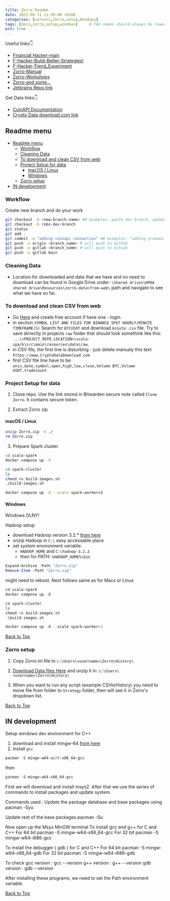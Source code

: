 ```yaml
---
title: Zorro Readme
date: 2023-06-11 11:59:00 +0100
categories: [servers,Zorro,setup,Windows]
tags: [docs,zorro,setup,windows]     # TAG names should always be lowercase
pin: true
---
```

Useful links👇

- [Financial Hacker-main](https://financial-hacker.com/)
- [F-Hacker-Build-Better-Strategies!](https://financial-hacker.com/build-better-strategies/)
- [F-Hacker-Trend_Experiment](https://financial-hacker.com/trend-delusion-or-reality/)
- [Zorro-Manual](https://zorro-project.com/manual/)
- [Zorro-Workshops](https://zorro-project.com/manual/en/tutorial_var.htm)
- [Zorro-and some...](https://zorro-project.com/manual/en/tutorial_var.htm)
- [Jetbrains Repo link](https://hpda.jetbrains.space/p/main/repositories/zorro/files/README.md)

Get Data links👇

- [CoinAPI Documentation](https://docs.coinapi.io/market-data/rest-api)
- [Crypto Data download.com link](https://www.cryptodatadownload.com/data/binance/)

## Readme menu

- [Readme menu](#readme-menu)
  - [Workflow](#workflow)
  - [Cleaning Data](#cleaning-data)
  - [To download and clean CSV from web](#to-download-and-clean-csv-from-web)
  - [Project Setup for data](#project-setup-for-data)
    - [macOS / Linux](#macos--linux)
    - [Windows](#windows)
  - [Zorro setup](#zorro-setup)
- [IN development](#in-development)

### Workflow

Create new branch and do your work

```bash
git checkout -b <new-branch-name> ## examples: paulk-dev-branch, update-ip
git checkout -b robs-dev-branch 
git status
git add .
git commit -m "adding coinapi connection" ## examples: "adding proxmox VMs"
git push -u origin <branch_name> # will push to Github
git push -u gitlab <branch_name> # will push to GitLab
git push -u gitlab main
```

### Cleaning Data

- Location for downloaded and data that we have and no need to download can be found in Google Drive under: `\Shared drives\HPDA shared drive\Resources\zorro-data\from-web\` path and navigate to see what we have so far.

### To download and clean CSV from web

- Go [Here](https://www.cryptodatadownload.com/data/binance/) and create free account if have one - login.
- in section `SYMBOL LIST AND FILES FOR BINANCE SPOT HOURLY/MINUTE TIMEFRAME(S)` Search for `BTCUSDT` and download `minute` `.csv` file. Try to save dirrectly in projects `raw` folder that should look somethink like this: `...\<PROJECT_REPO_LOCATION>\scala-spark\src\main\resources\data\raw`.
- in CSV file, the first line is disturbing - just delete manualy this text `https://www.CryptoDataDownload.com`
- first CSV file line have to be `unix,date,symbol,open,high,low,close,Volume BTC,Volume USDT,tradecount`


### Project Setup for data

1. Clone repo. Use the link stored in Bitwarden secure note called `Clone Zorro`. It contains secure token.

2. Extract Zorro zip

#### macOS / Linux

```bash
unzip Zorro.zip -d ./
rm Zorro.zip
```

3. Prepare Spark cluster

```bash
cd scala-spark
docker compose up -d
```

```bash
cd spark-cluster
ls
chmod +x build-images.sh
./build-images.sh
```

```bash
docker compose up -d --scale spark-worker=3
```

#### Windows

Windows OLNY!

Hadoop setup

- download Hadoop version 3.2.* [from here](https://github.com/cdarlint/winutils)
- unzip Hadoop in `C:\` easy accessable place
- set system environment variable:
  - `HADOOP_HOME` and `C:\hadoop-3.2.2`
  - then for PATH: `%HADOOP_HOME%\bin`

```powershell
Expand-Archive -Path "Zorro.zip"
Remove-Item -Path "Zorro.zip"
```

might need to reboot. Next follows same as for Macs or Linux

```powershell
cd scala-spark
docker compose up -d
```

```powershell
cd spark-cluster
ls
chmod +x build-images.sh
.\build-images.sh
```

```powershell
docker compose up -d --scale spark-worker=3
```

[Back to Top](#readme-menu)

### Zorro setup

1. Copy Zorro.ini file to `c:\Users\<username>\Zorro\History\`

2. [Download Data files Here](https://drive.google.com/drive/folders/18pgkha-lJdYKEz5vwGyM9AoOzfD6pXoG?usp=share_link) and unzip it in: `c:\Users\<username>\Zorro\History\`

3. When you want to run any script (example CSVtoHistory) you need to move file from folder to `Strategy` folder, then will see it in Zorro's dropdown list.


[Back to Top](#readme-menu)

## IN development

Setup windows dev environment for C++

1. download and install mingw-64 [from here](https://www.mingw-w64.org/)
2. Install `gcc`

```powershell
pacman -S mingw-w64-ucrt-x86_64-gcc
```

then

```powershell
pacman -S mingw-w64-x86_64-gcc
```

First we will download and install msys2.
After that we use the series of commands to install packages and update system.

Commands used :
Update the package database and base packages using
pacman -Syu

Update rest of the base packages
pacman -Su

Now open up the Msys MinGW terminal
To install gcc and g++ for C and C++
For 64 bit
pacman -S mingw-w64-x86_64-gcc
For 32 bit
pacman -S mingw-w64-i686-gcc

To install the debugger ( gdb ) for C and C++
For 64 bit
pacman -S mingw-w64-x86_64-gdb
For 32 bit
pacman -S mingw-w64-i686-gdb

To check
gcc version : gcc --version
g++ version : g++ --version
gdb version : gdb --version

After installing these programs, we need to set the Path environment variable.

[Back to Top](#readme-menu)